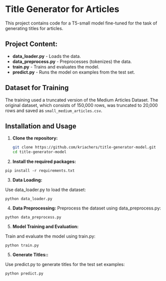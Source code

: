# Title Generator for Articles

This project contains code for a T5-small model fine-tuned for the task of generating titles for articles.

## Project Content:

- **data_loader.py** - Loads the data.
- **data_preprocess.py** - Preprocesses (tokenizes) the data.
- **train.py** - Trains and evaluates the model.
- **predict.py** - Runs the model on examples from the test set.

## Dataset for Training

The training used a truncated version of the Medium Articles Dataset. The original dataset, which consists of 150,000 rows, was truncated to 20,000 rows and saved as `small_medium_articles.csv`.

## Installation and Usage

1. **Clone the repository:**

   ```bash
   git clone https://github.com/kriachers/title-generator-model.git
   cd title-generator-model
   ```

2. **Install the required packages:**

```
pip install -r requirements.txt
```
3. **Data Loading:**

Use data_loader.py to load the dataset:
```
python data_loader.py
```

4. **Data Preprocessing:**
Preprocess the dataset using data_preprocess.py:

```
python data_preprocess.py
```

5. **Model Training and Evaluation:**


Train and evaluate the model using train.py:

```
python train.py
```

5. **Generate Titles::**


Use predict.py to generate titles for the test set examples:

```
python predict.py
```



